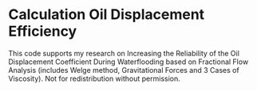 # Calculation Oil Displacement Efficiency 
This code supports my research on Increasing the Reliability of the Oil Displacement Coefficient During Waterflooding based on Fractional Flow Analysis (includes Welge method, Gravitational Forces and 3 Cases of Viscosity). Not for redistribution without permission.
